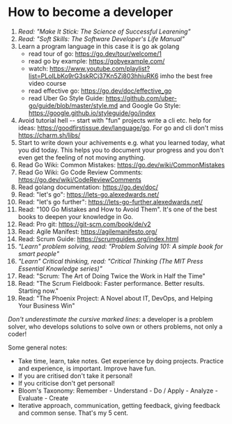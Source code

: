 # How to become a developer

1. _Read: "Make It Stick: The Science of Successful Learening"_
2. _Read: "Soft Skills: The Software Developer's Life Manual"_
3. Learn a program language in this case it is go ak golang
    - read tour of go: https://go.dev/tour/welcome/1
    - read go by example: https://gobyexample.com/
    - watch: https://www.youtube.com/playlist?list=PLoILbKo9rG3skRCj37Kn5Zj803hhiuRK6 imho the best free video course
    - read effective go: https://go.dev/doc/effective_go
    - read Uber Go Style Guide: https://github.com/uber-go/guide/blob/master/style.md and Google Go Style: https://google.github.io/styleguide/go/index
4. Avoid tutorial hell -- start with "fun" projects write a cli etc. help for ideas: https://goodfirstissue.dev/language/go. For go and cli don't miss https://charm.sh/libs/
5. Start to write down your achivements e.g. what you learned today, what you did today. This helps you to document your progress and you don't even get the feeling of not moving anything.
6. Read Go Wiki: Common Mistakes: https://go.dev/wiki/CommonMistakes
7. Read Go Wiki: Go Code Review Comments: https://go.dev/wiki/CodeReviewComments
8. Read golang documentation: https://go.dev/doc/
9. Read: "let's go": https://lets-go.alexedwards.net/
10. Read: "let's go further": https://lets-go-further.alexedwards.net/
11. Read: "100 Go Mistakes and How to Avoid Them". It's one of the best books to deepen your knowledge in Go.
12. Read: Pro git: https://git-scm.com/book/de/v2
13. Read: Agile Manifest: https://agilemanifesto.org/
14. Read: Scrum Guide: https://scrumguides.org/index.html
15. _"Learn" problem solving, read: "Problem Solving 101: A simple book for smart people"_
16. _"Learn" Critical thinking, read: "Critical Thinking (The MIT Press Essential Knowledge series)"_
17. Read: "Scrum: The Art of Doing Twice the Work in Half the Time" 
18. Read: "The Scrum Fieldbook: Faster performance. Better results. Starting now."
20. Read: "The Phoenix Project: A Novel about IT, DevOps, and Helping Your Business Win"

_Don't underestimate the cursive marked lines_: a developer is a problem solver, who develops solutions to solve own or others problems, not only a coder!

Some general notes:
- Take time, learn, take notes. Get experience by doing projects. Practice and experience, is important. Improve have fun.
- If you are critised don't take it personal!
- If you criticise don't get personal!
- Bloom's Taxonomy: Remember - Understand - Do / Apply - Analyze - Evaluate - Create
- Iterative approach, communication, getting feedback, giving feedback and common sense. That's my 5 cent. 


